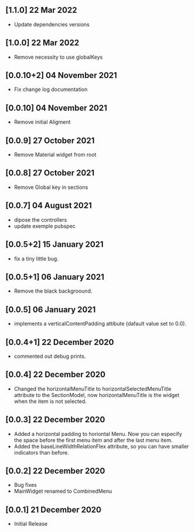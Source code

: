 
## [1.1.0] 22 Mar 2022

* Update dependencies versions

## [1.0.0] 22 Mar 2022

* Remove necessity to use globalKeys

## [0.0.10+2] 04 November 2021

* Fix change log documentation

## [0.0.10] 04 November 2021

* Remove initial Aligment

## [0.0.9] 27 October 2021

* Remove Material widget from root

## [0.0.8] 27 October 2021

* Remove Global key in sections

## [0.0.7] 04 August 2021

* dipose the controllers
* update exemple pubspec

## [0.0.5+2] 15 January 2021

* fix a tiny little bug.

## [0.0.5+1] 06 January 2021

* Remove the black backgroound.

## [0.0.5] 06 January 2021

* implements a verticalContentPadding attibute (dafault value set to 0.0).

## [0.0.4+1] 22 December 2020

* commented out debug prints.

## [0.0.4] 22 December 2020

* Changed the horizontalMenuTitle to horizontalSelectedMenuTitle attribute to the SectionModel, now horizontalMenuTitle is the widget when the item is not selected.

## [0.0.3] 22 December 2020

* Added a horizontal padding to horiontal Menu. Now you can especify the space before the first menu item and after the last menu item.
* Added the baseLineWidthRelationFlex attribute, so you can have smaller indicators than before.

## [0.0.2] 22 December 2020

* Bug fixes
* MainWidget renamed to CombinedMenu

## [0.0.1] 21 December 2020

* Initial Release
